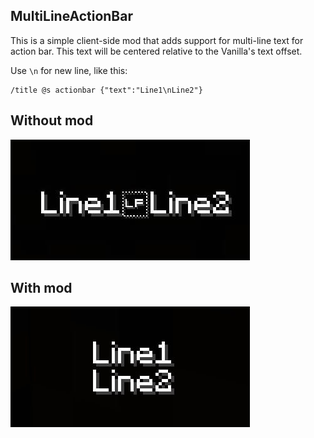 ## MultiLineActionBar
This is a simple client-side mod that adds support for multi-line text for action bar. This text will be centered relative to the Vanilla's text offset.

Use `\n` for new line, like this:

```
/title @s actionbar {"text":"Line1\nLine2"}
```

## Without mod
[<img src="screenshots/vanilla.jpg"/>](https://modrinth.com/modpack/achievetodo)

## With mod
[<img src="screenshots/multilineactionbar.jpg"/>](https://modrinth.com/modpack/achievetodo)
